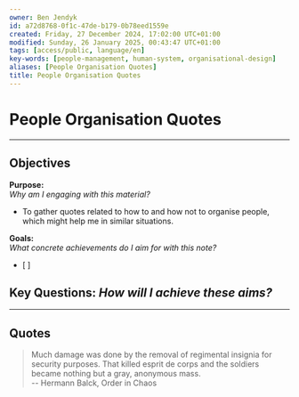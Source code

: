```yaml
---
owner: Ben Jendyk
id: a72d8768-0f1c-47de-b179-0b78eed1559e
created: Friday, 27 December 2024, 17:02:00 UTC+01:00
modified: Sunday, 26 January 2025, 00:43:47 UTC+01:00
tags: [access/public, language/en]
key-words: [people-management, human-system, organisational-design]
aliases: [People Organisation Quotes]
title: People Organisation Quotes
---
```


# People Organisation Quotes

---

## Objectives

**Purpose:**  
*Why am I engaging with this material?*
- To gather quotes related to how to and how not to organise people, which might help me in similar situations.

**Goals:**  
*What concrete achievements do I aim for with this note?*
- [ ] 

**Key Questions:**
*How will I achieve these aims?*
- 

---

## Quotes

> Much damage was done by the removal of regimental insignia for security purposes. That killed esprit de corps and the soldiers became nothing but a gray, anonymous mass.  
-- Hermann Balck, Order in Chaos
